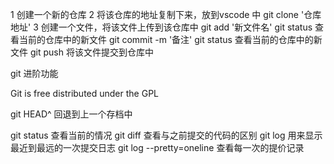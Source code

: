 1 创建一个新的仓库
2 将该仓库的地址复制下来，放到vscode 中
    git clone '仓库地址' 
3 创建一个文件，将该文件上传到该仓库中
    git add '新文件名'
    git status 查看当前的仓库中的新文件
    git commit -m '备注'
    git status 查看当前的仓库中的新文件
    git push  将该文件提交到仓库中

git 进阶功能

Git is free distributed under the GPL

git HEAD^  回退到上一个存档中

git status   查看当前的情况
git diff  查看与之前提交的代码的区别
git log  用来显示最近到最远的一次提交日志
git log --pretty=oneline  查看每一次的提价记录
